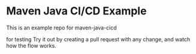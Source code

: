 # Maven Java CI/CD Example

This is an example repo for maven-java-cicd



for testing
Try it out by creating a pull request with any change, and watch how the flow works.
